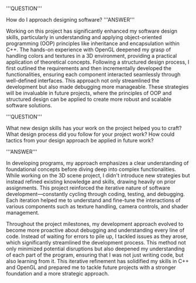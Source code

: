 '''QUESTION'''

How do I approach designing software?
'''ANSWER'''

Working on this project has significantly enhanced my software design skills, particularly in understanding and applying object-oriented programming (OOP) principles like inheritance 
and encapsulation within C++. The hands-on experience with OpenGL deepened my grasp of handling colors and textures in a 3D environment, providing a practical application of theoretical 
concepts. Following a structured design process, I first outlined the requirements and then incrementally developed the functionalities, ensuring each component interacted seamlessly 
through well-defined interfaces. This approach not only streamlined the development but also made debugging more manageable. These strategies will be invaluable in future projects, where 
the principles of OOP and structured design can be applied to create more robust and scalable software solutions.

'''QUESTION'''

What new design skills has your work on the project helped you to craft?
What design process did you follow for your project work?
How could tactics from your design approach be applied in future work?

'''ANSWER'''

In developing programs, my approach emphasizes a clear understanding of foundational concepts before diving deep into complex functionalities. While working on the 3D scene project, I didn't 
introduce new strategies but instead refined existing knowledge and skills, drawing heavily on prior assignments. This project reinforced the iterative nature of software development—constantly 
cycling through coding, testing, and debugging. Each iteration helped me to understand and fine-tune the interactions of various components such as texture handling, camera controls, and shader 
management.

Throughout the project milestones, my development approach evolved to become more proactive about debugging and understanding every line of code. Instead of waiting for errors to pile up, 
I tackled issues as they arose, which significantly streamlined the development process. This method not only minimized potential disruptions but also deepened my understanding of each part
of the program, ensuring that I was not just writing code, but also learning from it. This iterative refinement has solidified my skills in C++ and OpenGL and prepared me to tackle future projects
with a stronger foundation and a more strategic approach.



